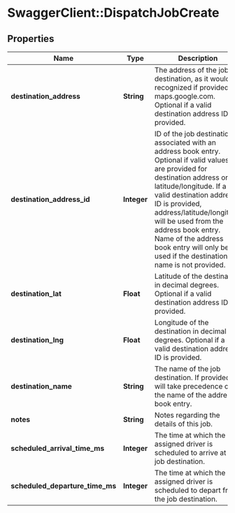 # SwaggerClient::DispatchJobCreate

## Properties
Name | Type | Description | Notes
------------ | ------------- | ------------- | -------------
**destination_address** | **String** | The address of the job destination, as it would be recognized if provided to maps.google.com. Optional if a valid destination address ID is provided. | [optional] 
**destination_address_id** | **Integer** | ID of the job destination associated with an address book entry. Optional if valid values are provided for destination address or latitude/longitude. If a valid destination address ID is provided, address/latitude/longitude will be used from the address book entry. Name of the address book entry will only be used if the destination name is not provided. | [optional] 
**destination_lat** | **Float** | Latitude of the destination in decimal degrees. Optional if a valid destination address ID is provided. | [optional] 
**destination_lng** | **Float** | Longitude of the destination in decimal degrees. Optional if a valid destination address ID is provided. | [optional] 
**destination_name** | **String** | The name of the job destination. If provided, it will take precedence over the name of the address book entry. | [optional] 
**notes** | **String** | Notes regarding the details of this job. | [optional] 
**scheduled_arrival_time_ms** | **Integer** | The time at which the assigned driver is scheduled to arrive at the job destination. | 
**scheduled_departure_time_ms** | **Integer** | The time at which the assigned driver is scheduled to depart from the job destination. | [optional] 


